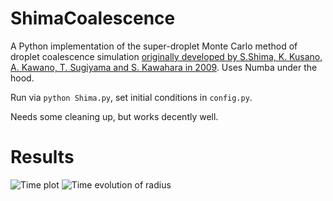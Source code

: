 # ShimaCoalescence
A Python implementation of the super-droplet Monte Carlo method of droplet coalescence simulation [originally developed by S.Shima, K. Kusano, A. Kawano, T. Sugiyama and S. Kawahara in 2009](https://doi.org/10.1002/qj.441). Uses Numba under the hood.

Run via `python Shima.py`, set initial conditions in `config.py`.

Needs some cleaning up, but works decently well.

# Results

![Time plot](time_plot.png)
![Time evolution of radius](radius_estimator.png)
